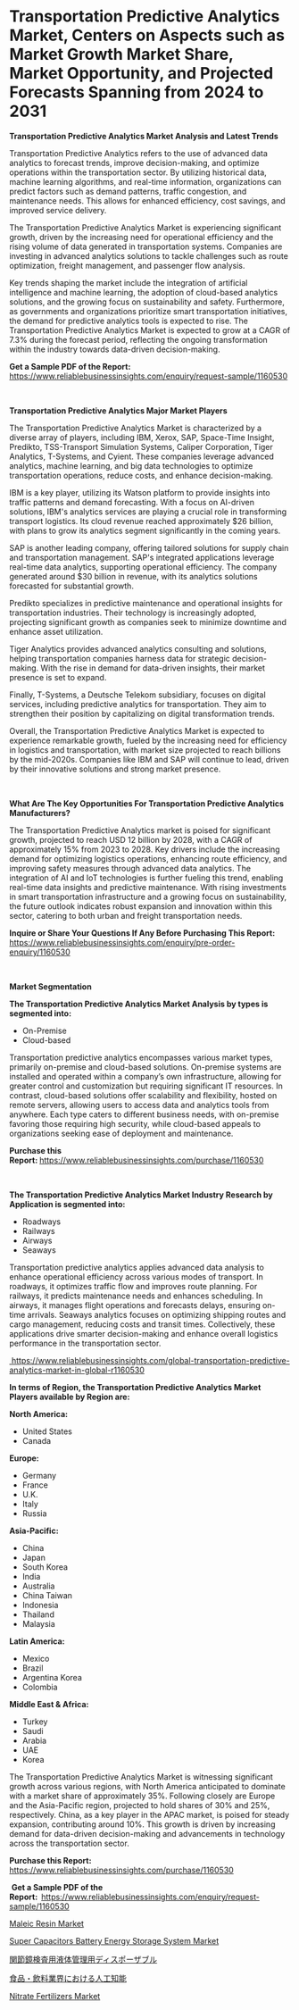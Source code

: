 <p><h1>Transportation Predictive Analytics Market, Centers on Aspects such as Market Growth Market Share, Market Opportunity, and Projected Forecasts Spanning from 2024 to 2031</h1></p><p><strong>Transportation Predictive Analytics Market Analysis and Latest Trends</strong></p>
<p><p>Transportation Predictive Analytics refers to the use of advanced data analytics to forecast trends, improve decision-making, and optimize operations within the transportation sector. By utilizing historical data, machine learning algorithms, and real-time information, organizations can predict factors such as demand patterns, traffic congestion, and maintenance needs. This allows for enhanced efficiency, cost savings, and improved service delivery.</p><p>The Transportation Predictive Analytics Market is experiencing significant growth, driven by the increasing need for operational efficiency and the rising volume of data generated in transportation systems. Companies are investing in advanced analytics solutions to tackle challenges such as route optimization, freight management, and passenger flow analysis. </p><p>Key trends shaping the market include the integration of artificial intelligence and machine learning, the adoption of cloud-based analytics solutions, and the growing focus on sustainability and safety. Furthermore, as governments and organizations prioritize smart transportation initiatives, the demand for predictive analytics tools is expected to rise. The Transportation Predictive Analytics Market is expected to grow at a CAGR of 7.3% during the forecast period, reflecting the ongoing transformation within the industry towards data-driven decision-making.</p></p>
<p><strong>Get a Sample PDF of the Report:&nbsp;</strong> <a href="https://www.reliablebusinessinsights.com/enquiry/request-sample/1160530">https://www.reliablebusinessinsights.com/enquiry/request-sample/1160530</a></p>
<p>&nbsp;</p>
<p><strong>Transportation Predictive Analytics Major Market Players</strong></p>
<p><p>The Transportation Predictive Analytics Market is characterized by a diverse array of players, including IBM, Xerox, SAP, Space-Time Insight, Predikto, TSS-Transport Simulation Systems, Caliper Corporation, Tiger Analytics, T-Systems, and Cyient. These companies leverage advanced analytics, machine learning, and big data technologies to optimize transportation operations, reduce costs, and enhance decision-making.</p><p>IBM is a key player, utilizing its Watson platform to provide insights into traffic patterns and demand forecasting. With a focus on AI-driven solutions, IBM's analytics services are playing a crucial role in transforming transport logistics. Its cloud revenue reached approximately $26 billion, with plans to grow its analytics segment significantly in the coming years.</p><p>SAP is another leading company, offering tailored solutions for supply chain and transportation management. SAP's integrated applications leverage real-time data analytics, supporting operational efficiency. The company generated around $30 billion in revenue, with its analytics solutions forecasted for substantial growth.</p><p>Predikto specializes in predictive maintenance and operational insights for transportation industries. Their technology is increasingly adopted, projecting significant growth as companies seek to minimize downtime and enhance asset utilization.</p><p>Tiger Analytics provides advanced analytics consulting and solutions, helping transportation companies harness data for strategic decision-making. With the rise in demand for data-driven insights, their market presence is set to expand.</p><p>Finally, T-Systems, a Deutsche Telekom subsidiary, focuses on digital services, including predictive analytics for transportation. They aim to strengthen their position by capitalizing on digital transformation trends.</p><p>Overall, the Transportation Predictive Analytics Market is expected to experience remarkable growth, fueled by the increasing need for efficiency in logistics and transportation, with market size projected to reach billions by the mid-2020s. Companies like IBM and SAP will continue to lead, driven by their innovative solutions and strong market presence.</p></p>
<p>&nbsp;</p>
<p><strong>What Are The Key Opportunities For Transportation Predictive Analytics Manufacturers?</strong></p>
<p><p>The Transportation Predictive Analytics market is poised for significant growth, projected to reach USD 12 billion by 2028, with a CAGR of approximately 15% from 2023 to 2028. Key drivers include the increasing demand for optimizing logistics operations, enhancing route efficiency, and improving safety measures through advanced data analytics. The integration of AI and IoT technologies is further fueling this trend, enabling real-time data insights and predictive maintenance. With rising investments in smart transportation infrastructure and a growing focus on sustainability, the future outlook indicates robust expansion and innovation within this sector, catering to both urban and freight transportation needs.</p></p>
<p><strong>Inquire or Share Your Questions If Any Before Purchasing This Report:</strong> <a href="https://www.reliablebusinessinsights.com/enquiry/pre-order-enquiry/1160530">https://www.reliablebusinessinsights.com/enquiry/pre-order-enquiry/1160530</a></p>
<p>&nbsp;</p>
<p><strong>Market Segmentation</strong></p>
<p><strong>The Transportation Predictive Analytics Market Analysis by types is segmented into:</strong></p>
<p><ul><li>On-Premise</li><li>Cloud-based</li></ul></p>
<p><p>Transportation predictive analytics encompasses various market types, primarily on-premise and cloud-based solutions. On-premise systems are installed and operated within a company’s own infrastructure, allowing for greater control and customization but requiring significant IT resources. In contrast, cloud-based solutions offer scalability and flexibility, hosted on remote servers, allowing users to access data and analytics tools from anywhere. Each type caters to different business needs, with on-premise favoring those requiring high security, while cloud-based appeals to organizations seeking ease of deployment and maintenance.</p></p>
<p><strong>Purchase this Report:&nbsp;</strong><a href="https://www.reliablebusinessinsights.com/purchase/1160530">https://www.reliablebusinessinsights.com/purchase/1160530</a></p>
<p>&nbsp;</p>
<p><strong>The Transportation Predictive Analytics Market Industry Research by Application is segmented into:</strong></p>
<p><ul><li>Roadways</li><li>Railways</li><li>Airways</li><li>Seaways</li></ul></p>
<p><p>Transportation predictive analytics applies advanced data analysis to enhance operational efficiency across various modes of transport. In roadways, it optimizes traffic flow and improves route planning. For railways, it predicts maintenance needs and enhances scheduling. In airways, it manages flight operations and forecasts delays, ensuring on-time arrivals. Seaways analytics focuses on optimizing shipping routes and cargo management, reducing costs and transit times. Collectively, these applications drive smarter decision-making and enhance overall logistics performance in the transportation sector.</p></p>
<p><a href="https://www.reliablebusinessinsights.com/global-transportation-predictive-analytics-market-in-global-r1160530">&nbsp;https://www.reliablebusinessinsights.com/global-transportation-predictive-analytics-market-in-global-r1160530</a></p>
<p><strong>In terms of Region, the Transportation Predictive Analytics Market Players available by Region are:</strong></p>
<p>
    <p> <strong> North America: </strong>
        <ul>
            <li>United States</li>
            <li>Canada</li>
        </ul>
        </p> 
    <p> <strong> Europe: </strong>
        <ul>
            <li>Germany</li>
            <li>France</li>
            <li>U.K.</li>
            <li>Italy</li>
            <li>Russia</li>
        </ul>
        </p> 
    <p> <strong> Asia-Pacific: </strong>
        <ul>
            <li>China</li>
            <li>Japan</li>
            <li>South Korea</li>
            <li>India</li>
            <li>Australia</li>
            <li>China Taiwan</li>
            <li>Indonesia</li>
            <li>Thailand</li>
            <li>Malaysia</li>
        </ul>
        </p> 
    <p> <strong> Latin America: </strong>
        <ul>
            <li>Mexico</li>
            <li>Brazil</li>
            <li>Argentina Korea</li>
            <li>Colombia</li>
        </ul>
        </p> 
    <p> <strong> Middle East & Africa: </strong>
        <ul>
            <li>Turkey</li>
            <li>Saudi</li>
            <li>Arabia</li>
            <li>UAE</li>
            <li>Korea</li>
        </ul>
    </p>
    </p>
<p><p>The Transportation Predictive Analytics Market is witnessing significant growth across various regions, with North America anticipated to dominate with a market share of approximately 35%. Following closely are Europe and the Asia-Pacific region, projected to hold shares of 30% and 25%, respectively. China, as a key player in the APAC market, is poised for steady expansion, contributing around 10%. This growth is driven by increasing demand for data-driven decision-making and advancements in technology across the transportation sector.</p></p>
<p><strong>Purchase this Report: </strong><a href="https://www.reliablebusinessinsights.com/purchase/1160530">https://www.reliablebusinessinsights.com/purchase/1160530</a></p>
<p>&nbsp;<strong>Get a Sample PDF of the Report:&nbsp;&nbsp;</strong><a href="https://www.reliablebusinessinsights.com/enquiry/request-sample/1160530">https://www.reliablebusinessinsights.com/enquiry/request-sample/1160530</a></p>
<p><strong></strong></p>
<p><p><a href="https://www.linkedin.com/pulse/maleic-resin-market-size-share-trends-analysis-report-end-use-yercc?trackingId=pEpsCf6lRCqH1yUANZXBAQ%3D%3D">Maleic Resin Market</a></p><p><a href="https://github.com/MaryNelson695/Market-Research-Report-List-1/blob/main/super-capacitors-battery-energy-storage-system-market.md">Super Capacitors Battery Energy Storage System Market</a></p><p><a href="https://medium.com/@maximuskihn1939/arthroscopy-fluid-management-disposables-market-%E3%81%AF-%E3%82%B3%E3%82%B9%E3%83%88%E7%AE%A1%E7%90%86%E3%81%A8%E5%8A%B9%E7%8E%87%E5%90%91%E4%B8%8A%E3%82%92%E5%84%AA%E5%85%88%E3%81%97%E3%81%BE%E3%81%99-aded91adbf35">関節鏡検査用液体管理用ディスポーザブル</a></p><p><a href="https://medium.com/@camron674/artificial-intelligence-in-food-and-beverage-market-%E3%81%AF-%E3%82%B3%E3%82%B9%E3%83%88%E7%AE%A1%E7%90%86%E3%81%A8%E5%8A%B9%E7%8E%87%E5%90%91%E4%B8%8A%E3%82%92%E5%84%AA%E5%85%88%E3%81%97%E3%81%BE%E3%81%99-3c4d02554bfa">食品・飲料業界における人工知能</a></p><p><a href="https://issuu.com/reportprime-2/docs/nitrate-fertilizers-market-size-203_69d8f6ba9082f9">Nitrate Fertilizers Market</a></p></p>